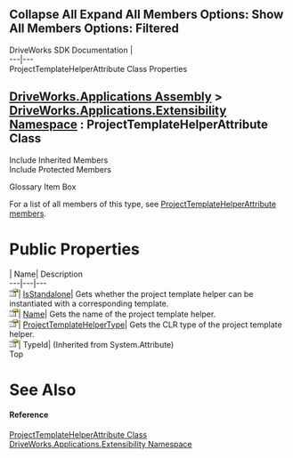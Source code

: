 Collapse All Expand All Members Options: Show All  Members Options: Filtered   
---  
DriveWorks SDK Documentation  |   
---|---  
ProjectTemplateHelperAttribute Class Properties   
  
[DriveWorks.Applications Assembly](topic13.md) > [DriveWorks.Applications.Extensibility Namespace](topic1995.md) : ProjectTemplateHelperAttribute Class  
---  
  
Include Inherited Members    
Include Protected Members    


Glossary Item Box

For a list of all members of this type, see [ProjectTemplateHelperAttribute members](topic2145.md).

# Public Properties

| Name| Description  
---|---|---  
![Public Property](dotnetimages/publicProperty.gif)| [IsStandalone](topic2151.md)| Gets whether the project template helper can be instantiated with a corresponding template.   
![Public Property](dotnetimages/publicProperty.gif)| [Name](topic2152.md)| Gets the name of the project template helper.   
![Public Property](dotnetimages/publicProperty.gif)| [ProjectTemplateHelperType](topic2153.md)| Gets the CLR type of the project template helper.   
![Public Property](dotnetimages/publicProperty.gif)| TypeId|  (Inherited from System.Attribute)  
Top

# See Also

#### Reference

[ProjectTemplateHelperAttribute Class](topic2144.md)   
[DriveWorks.Applications.Extensibility Namespace](topic1995.md)


